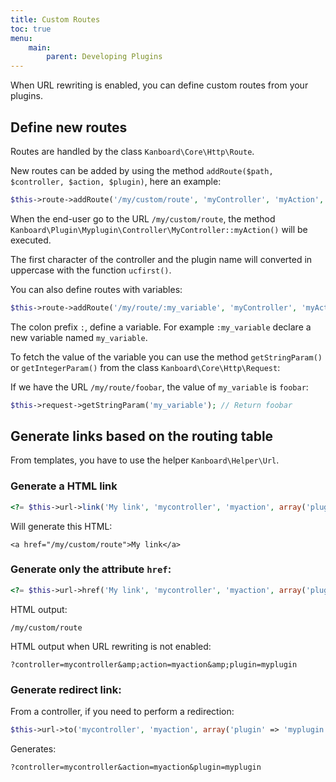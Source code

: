 ```yaml
---
title: Custom Routes
toc: true
menu:
    main:
        parent: Developing Plugins
---
```


When URL rewriting is enabled, you can define custom routes from your plugins.

Define new routes
-----------------

Routes are handled by the class `Kanboard\Core\Http\Route`.

New routes can be added by using the method `addRoute($path, $controller, $action, $plugin)`, here an example:

```php
$this->route->addRoute('/my/custom/route', 'myController', 'myAction', 'myplugin');
```

When the end-user go to the URL `/my/custom/route`, the method `Kanboard\Plugin\Myplugin\Controller\MyController::myAction()` will be executed.

The first character of the controller and the plugin name will converted in uppercase with the function `ucfirst()`.

You can also define routes with variables:

```php
$this->route->addRoute('/my/route/:my_variable', 'myController', 'myAction', 'myplugin');
```

The colon prefix `:`, define a variable. For example `:my_variable` declare a new variable named `my_variable`.

To fetch the value of the variable you can use the method `getStringParam()` or `getIntegerParam()` from the class `Kanboard\Core\Http\Request`:

If we have the URL `/my/route/foobar`, the value of `my_variable` is `foobar`:

```php
$this->request->getStringParam('my_variable'); // Return foobar
```

Generate links based on the routing table
-----------------------------------------

From templates, you have to use the helper `Kanboard\Helper\Url`.

### Generate a HTML link

```php
<?= $this->url->link('My link', 'mycontroller', 'myaction', array('plugin' => 'myplugin')) ?>
```

Will generate this HTML:

```
<a href="/my/custom/route">My link</a>
```

### Generate only the attribute `href`:

```php
<?= $this->url->href('My link', 'mycontroller', 'myaction', array('plugin' => 'myplugin')) ?>
```

HTML output:

```
/my/custom/route
```

HTML output when URL rewriting is not enabled:

```
?controller=mycontroller&amp;action=myaction&amp;plugin=myplugin
```

### Generate redirect link:

From a controller, if you need to perform a redirection:

```php
$this->url->to('mycontroller', 'myaction', array('plugin' => 'myplugin'));
```

Generates:

```
?controller=mycontroller&action=myaction&plugin=myplugin
```
